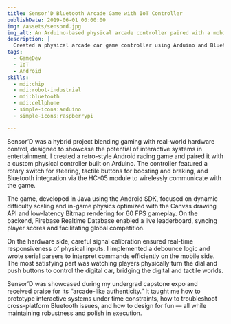 ```yaml
---
title: Sensor’D Bluetooth Arcade Game with IoT Controller
publishDate: 2019-06-01 00:00:00
img: /assets/sensord.jpg
img_alt: An Arduino-based physical arcade controller paired with a mobile game
description: |
  Created a physical arcade car game controller using Arduino and Bluetooth HC05, integrating it with a custom Android game built from scratch.
tags:
  - GameDev
  - IoT
  - Android
skills:
  - mdi:chip
  - mdi:robot-industrial
  - mdi:bluetooth
  - mdi:cellphone
  - simple-icons:arduino
  - simple-icons:raspberrypi

---
```


Sensor’D was a hybrid project blending gaming with real-world hardware control, designed to showcase the potential of interactive systems in entertainment. I created a retro-style Android racing game and paired it with a custom physical controller built on Arduino. The controller featured a rotary switch for steering, tactile buttons for boosting and braking, and Bluetooth integration via the HC-05 module to wirelessly communicate with the game.

The game, developed in Java using the Android SDK, focused on dynamic difficulty scaling and in-game physics optimized with the Canvas drawing API and low-latency Bitmap rendering for 60 FPS gameplay. On the backend, Firebase Realtime Database enabled a live leaderboard, syncing player scores and facilitating global competition.

On the hardware side, careful signal calibration ensured real-time responsiveness of physical inputs. I implemented a debounce logic and wrote serial parsers to interpret commands efficiently on the mobile side. The most satisfying part was watching players physically turn the dial and push buttons to control the digital car, bridging the digital and tactile worlds.

Sensor’D was showcased during my undergrad capstone expo and received praise for its “arcade-like authenticity.” It taught me how to prototype interactive systems under time constraints, how to troubleshoot cross-platform Bluetooth issues, and how to design for fun — all while maintaining robustness and polish in execution.
